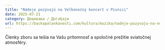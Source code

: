 ```yaml
---
title: "Nádeje pozývajú na Veľkonočný koncert v Pivnici"
date: 2025-07-21
category: Дешавања / Догађаји
url: https://backapalankavesti.com/kultura/muzika/nadeje-pozyvaju-na-velkonocny-koncert-v-pivnici/
---
```


Členky zboru sa tešia na Vašu prítomnosť a spoločné prežitie sviatočnej atmosféry.
